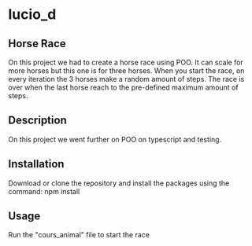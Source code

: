 # lucio_d

## Horse Race
On this project we had to create a horse race using POO. It can scale for more horses but this one is for three horses. When you start the race, on every iteration the 3 horses make a random amount of steps. The race is over when the last horse reach to the pre-defined maximum amount of steps.

## Description
On this project we went further on POO on typescript and testing. 

## Installation

Download or clone the repository and install the packages using the command: npm install

## Usage

Run the "cours_animal" file to start the race


